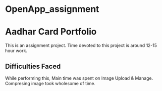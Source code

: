 # OpenApp_assignment
# Aadhar Card Portfolio
This is an assignment project. Time devoted to this project is around 12-15 hour work.
## Difficulties Faced
While performing this, Main time was spent on Image Upload & Manage. Compresing image took wholesome of time.

